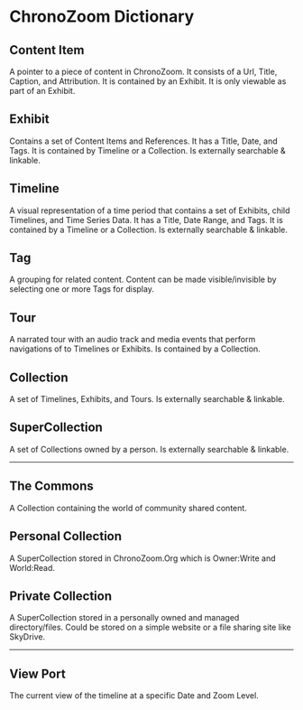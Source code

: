 # ChronoZoom Dictionary #

## Content Item ##

A pointer to a piece of content in ChronoZoom.  It consists of a Url, Title, Caption, and Attribution.  It is contained by an Exhibit.  It is only viewable as part of an Exhibit.

## Exhibit ##

Contains a set of Content Items and References.  It has a Title, Date, and Tags.  It is contained by Timeline or a Collection.  Is externally searchable & linkable.

## Timeline ##

A visual representation of a time period that contains a set of Exhibits, child Timelines, and Time Series Data.  It has a Title, Date Range, and Tags.  It is contained by a Timeline or a Collection.  Is externally searchable & linkable.

## Tag ##

A grouping for related content.  Content can be made visible/invisible by selecting one or more Tags for display.

## Tour ##

A narrated tour with an audio track and media events that perform navigations of to Timelines or Exhibits.  Is contained by a Collection.

## Collection ##

A set of Timelines, Exhibits, and Tours.  Is externally searchable & linkable.

## SuperCollection ##

A set of Collections owned by a person.  Is externally searchable & linkable.

----------

## The Commons ##

A Collection containing the world of community shared content.

## Personal Collection ##

A SuperCollection stored in ChronoZoom.Org which is Owner:Write and World:Read.

## Private Collection ##

A SuperCollection stored in a personally owned and managed directory/files.  Could be stored on a simple website or a file sharing site like SkyDrive.

----------

## View Port ##

The current view of the timeline at a specific Date and Zoom Level.